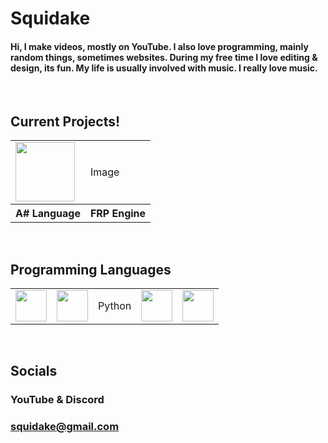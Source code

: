 # Squidake
#### Hi, I make videos, mostly on YouTube. I also love programming, mainly random things, sometimes websites. During my free time I love editing & design, its fun. My life is usually involved with music. I really love music.

<br>

## Current Projects!
<table>
  <tr>
    <td><img src="https://docs.google.com/drawings/d/e/2PACX-1vRcfRi4TazrijQqbHta-CKMR_-a5BP1EwBwM7GnrV4RWDnI9tNEKVbIflfIWZi-5ioQY6TIRi-gj_se/pub?w=1440&amp;h=1440" height="95"></td>
    <td>Image</td>
  </tr>
  <tr>
    <th>A# Language</th>
    <th>FRP Engine</th>
  </tr>
</table>

<br>

## Programming Languages
<table>
  <tr>
    <td><img src="https://upload.wikimedia.org/wikipedia/en/thumb/3/30/Java_programming_language_logo.svg/320px-Java_programming_language_logo.svg.png" height="50"></td>
    <td><img src="https://upload.wikimedia.org/wikipedia/commons/3/38/HTML5_Badge.svg" height="50"></td>
    <td>Python</td>
    <td><img src="https://upload.wikimedia.org/wikipedia/commons/1/18/ISO_C%2B%2B_Logo.svg" height="50"></td>
    <td><img src="https://upload.wikimedia.org/wikipedia/commons/6/6a/JavaScript-logo.png" height="50"></td>
  </tr>
</table>

<br>

## Socials
### YouTube & Discord
### squidake@gmail.com
<!--
**Squidake/Squidake** is a ✨ _special_ ✨ repository because its `README.md` (this file) appears on your GitHub profile.

Here are some ideas to get you started:

- 🔭 I’m currently working on ...
- 🌱 I’m currently learning ...
- 👯 I’m looking to collaborate on ...
- 🤔 I’m looking for help with ...
- 💬 Ask me about ...
- 📫 How to reach me: ...
- 😄 Pronouns: ...
- ⚡ Fun fact: ...
-->
